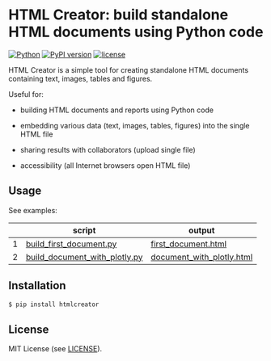 # HTML Creator: build standalone HTML documents using Python code

[![Python](https://img.shields.io/badge/Python-3.6%20%7C%203.7%20%7C%203.8-blue)](https://www.python.org/downloads/)
[![PyPI version](https://img.shields.io/pypi/v/htmlcreator?color=1)](https://pypi.org/project/htmlcreator/)
[![license](https://img.shields.io/pypi/l/htmlcreator)](https://github.com/ar-nowaczynski/htmlcreator)

HTML Creator is a simple tool for creating standalone HTML documents containing text, images, tables and figures.

Useful for:

- building HTML documents and reports using Python code

- embedding various data (text, images, tables, figures) into the single HTML file

- sharing results with collaborators (upload single file)

- accessibility (all Internet browsers open HTML file)

## Usage

See examples:

| | script | output |
| - | - | - |
| 1 | [build_first_document.py](https://github.com/ar-nowaczynski/htmlcreator/blob/master/examples/1_build_first_document.py) | [first_document.html](https://htmlpreview.github.io/?https://github.com/ar-nowaczynski/htmlcreator/blob/master/examples/1_first_document.html) |
| 2 | [build_document_with_plotly.py](https://github.com/ar-nowaczynski/htmlcreator/blob/master/examples/2_build_document_with_plotly.py) | [document_with_plotly.html](https://htmlpreview.github.io/?https://github.com/ar-nowaczynski/htmlcreator/blob/master/examples/2_document_with_plotly.html) |

## Installation

```bash
$ pip install htmlcreator
```

## License

MIT License (see [LICENSE](https://github.com/ar-nowaczynski/htmlcreator/blob/master/LICENSE)).
